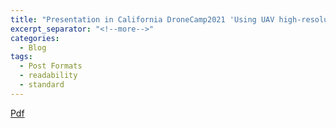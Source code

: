 ```yaml
---
title: "Presentation in California DroneCamp2021 'Using UAV high-resolution mapping, participatory training, and citizen science for coastal ecosystem monitoring and modeling'"
excerpt_separator: "<!--more-->"
categories:
  - Blog
tags:
  - Post Formats
  - readability
  - standard
---
```

[Pdf](https://www.dropbox.com/s/5ro1shrnn36geez/DroneCamp2021_Yang.pdf?dl=0)
